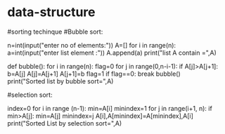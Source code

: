 # data-structure
#sorting techinque
#Bubble sort:

n=int(input("enter no of elements:"))
A=[]
for i in range(n):
    a=int(input("enter list element  :"))
    A.append(a)
print("list A contain =",A)

def bubble():
    for i in range(n):
        flag=0
        for j in range(0,n-i-1):
              if A[j]>A[j+1]:
                    b=A[j]
                    A[j]=A[j+1]
                    A[j+1]=b
                    flag=1
        if flag==0:
             break
bubble()                                                                                                                    
print("Sorted list by bubble sort=",A)


#selection sort:

index=0
for i in range (n-1):
    min=A[i]
    minindex=1
    for j in range(i+1, n):
        if min>A[j]:
           min=A[j]
           minindex=j
           A[i],A[minindex]=A[minindex],A[i]         
print("Sorted List by selection sort=",A)


